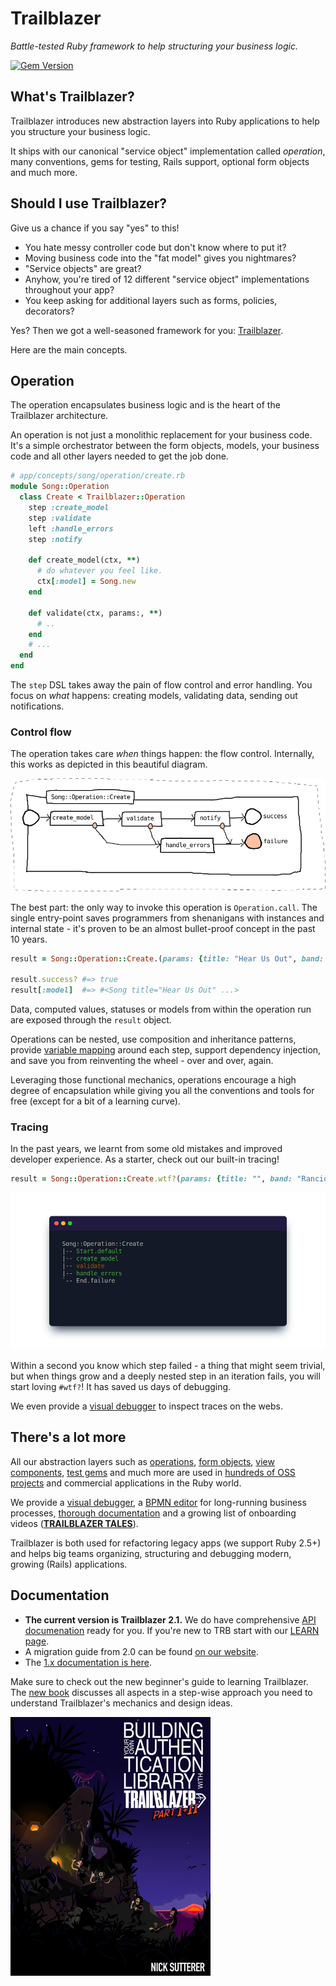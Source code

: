 # Trailblazer

_Battle-tested Ruby framework to help structuring your business logic._

[![Gem Version](https://badge.fury.io/rb/trailblazer.svg)](http://badge.fury.io/rb/trailblazer)

## What's Trailblazer?

Trailblazer introduces new abstraction layers into Ruby applications to help you structure your business logic.

It ships with our canonical "service object" implementation called *operation*, many conventions, gems for testing, Rails support, optional form objects and much more.

## Should I use Trailblazer?

Give us a chance if you say "yes" to this!

* You hate messy controller code but don't know where to put it?
* Moving business code into the "fat model" gives you nightmares?
* "Service objects" are great?
* Anyhow, you're tired of 12 different "service object" implementations throughout your app?
* You keep asking for additional layers such as forms, policies, decorators?

Yes? Then we got a well-seasoned framework for you: [Trailblazer](https://trailblazer.to/2.1).

Here are the main concepts.

## Operation

The operation encapsulates business logic and is the heart of the Trailblazer architecture.

An operation is not just a monolithic replacement for your business code. It's a simple orchestrator between the form objects, models, your business code and all other layers needed to get the job done.

```ruby
# app/concepts/song/operation/create.rb
module Song::Operation
  class Create < Trailblazer::Operation
    step :create_model
    step :validate
    left :handle_errors
    step :notify

    def create_model(ctx, **)
      # do whatever you feel like.
      ctx[:model] = Song.new
    end

    def validate(ctx, params:, **)
      # ..
    end
    # ...
  end
end
```

The `step` DSL takes away the pain of flow control and error handling. You focus on _what_ happens: creating models, validating data, sending out notifications.

### Control flow

The operation takes care _when_ things happen: the flow control. Internally, this works as depicted in this beautiful diagram.

![Flow diagram of a typical operation.](https://github.com/trailblazer/trailblazer/blob/master/doc/song_operation_create.png?raw=true)

The best part: the only way to invoke this operation is `Operation.call`. The single entry-point saves programmers from shenanigans with instances and internal state - it's proven to be an almost bullet-proof concept in the past 10 years.

```ruby
result = Song::Operation::Create.(params: {title: "Hear Us Out", band: "Rancid"})

result.success? #=> true
result[:model]  #=> #<Song title="Hear Us Out" ...>
```

Data, computed values, statuses or models from within the operation run are exposed through the `result` object.

Operations can be nested, use composition and inheritance patterns, provide [variable mapping](https://trailblazer.to/2.1/docs/activity#activity-variable-mapping) around each step, support dependency injection, and save you from reinventing the wheel - over and over, again.

Leveraging those functional mechanics, operations encourage a high degree of encapsulation while giving you all the conventions and tools for free (except for a bit of a learning curve).

### Tracing

In the past years, we learnt from some old mistakes and improved developer experience. As a starter, check out our built-in tracing!

```ruby
result = Song::Operation::Create.wtf?(params: {title: "", band: "Rancid"})
```

![Tracing the internal flow of an operation.](https://github.com/trailblazer/trailblazer/blob/master/doc/song_operation_create_trace.png?raw=true)

Within a second you know which step failed - a thing that might seem trivial, but when things grow and a deeply nested step in an iteration fails, you will start loving `#wtf?`! It has saved us days of debugging.

We even provide a [visual debugger](https://trailblazer.to/2.1/pro) to inspect traces on the webs.

## There's a lot more

All our abstraction layers such as [operations](https://trailblazer.to/2.1/docs/operation), [form objects](https://trailblazer.to/2.1/docs/reform.html), [view components](https://trailblazer.to/2.1/docs/cells.html), [test gems](https://trailblazer.to/2.1/docs/test) and much more are used in [hundreds of OSS projects](https://github.com/trailblazer/trailblazer/network/dependents) and commercial applications in the Ruby world.

We provide a [visual debugger](https://pro.trailblazer.to), a [BPMN editor](https://trailblazer.to/2.1/docs/workflow) for long-running business processes, [thorough documentation](https://trailblazer.to/2.1/docs/trailblazer.html) and a growing list of onboarding videos ([**TRAILBLAZER TALES**](https://www.youtube.com/channel/UCi2P0tFMtjMUsWLYAD1Ezsw)).

Trailblazer is both used for refactoring legacy apps (we support Ruby 2.5+) and helps big teams organizing, structuring and debugging modern, growing (Rails) applications.

## Documentation

* **The current version is Trailblazer 2.1.** We do have comprehensive [API documenation](https://trailblazer.to/2.1/docs/trailblazer.html) ready for you. If you're new to TRB start with our [LEARN page](https://trailblazer.to/2.1/docs/trailblazer/#trailblazer-learn).
* A migration guide from 2.0 can be found [on our website](https://trailblazer.to/2.1/docs/trailblazer.html#trailblazer-2-1-migration).
* The [1.x documentation is here](http://trailblazer.to/2.0/gems/operation/1.1/index.html).

Make sure to check out the new beginner's guide to learning Trailblazer. The [new book](https://leanpub.com/buildalib) discusses all aspects in a step-wise approach you need to understand Trailblazer's mechanics and design ideas.

![The new begginer's guide.](https://github.com/trailblazer/trailblazer/blob/master/doc/s_hero.png?raw=true)

